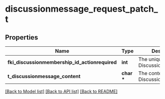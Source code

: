 # discussionmessage_request_patch_t

## Properties
Name | Type | Description | Notes
------------ | ------------- | ------------- | -------------
**fki_discussionmembership_id_actionrequired** | **int** | The unique ID of the Discussionmembership | [optional] 
**t_discussionmessage_content** | **char \*** | The content of the Discussionmessage | [optional] 

[[Back to Model list]](../README.md#documentation-for-models) [[Back to API list]](../README.md#documentation-for-api-endpoints) [[Back to README]](../README.md)



